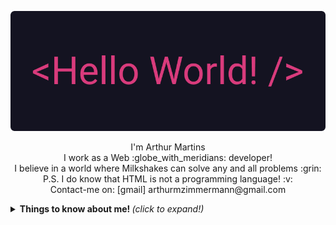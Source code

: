 ![Welcome](https://github.com/ArthurMartiins/ArthurMartiins/raw/main/github-profile-header.png)
<p align="center">
    I'm Arthur Martins 
    <br>
    I work as a Web :globe_with_meridians: developer!
    <br>
    I believe in a world where Milkshakes can solve any and all problems :grin:
    <br>
    P.S. I do know that HTML is not a programming language! :v: 
     <br>
    Contact-me on:
    [gmail] arthurmzimmermann@gmail.com
</p>


<details>
  <summary> <b> Things to know about me! </b> <i>(click to expand!)</i> </summary>
  
  <br>
  
  ![Arthur Martins github stats](https://github-readme-stats.vercel.app/api?username=arthurmartiins&show_icons=true&theme=radical)

### - Languages and Tools...

<p align="center">
  <img src="https://github.com/Quadrified/Quadrified/blob/master/assets/svg/dev/frameworks/react.svg" alt="react" style="vertical-align:top; margin:4px">
  <img src="https://github.com/Quadrified/Quadrified/blob/master/assets/svg/dev/frameworks/%20reactnative.svg" alt="react" style="vertical-align:top; margin:4px">
  <img src="https://github.com/Quadrified/Quadrified/blob/master/assets/svg/dev/languages/html.svg" alt="html" style="vertical-align:top; margin:4px">
  <img src="https://github.com/Quadrified/Quadrified/blob/master/assets/svg/dev/languages/js.svg" alt="js" style="vertical-align:top; margin:4px">
  <img src="https://github.com/Quadrified/Quadrified/blob/master/assets/svg/dev/services/npm.svg" alt="npm" style="vertical-align:top; margin:4px">
  <img src="https://github.com/Quadrified/Quadrified/blob/master/assets/svg/dev/tools/visualstudio_code.svg" alt="vscode" style="vertical-align:top; margin:4px">
  <img src="https://github.com/Quadrified/Quadrified/blob/master/assets/svg/dev/misc/mobile.svg" alt="mobile_development" style="vertical-align:top; margin:4px">
---

</p>

</details>
